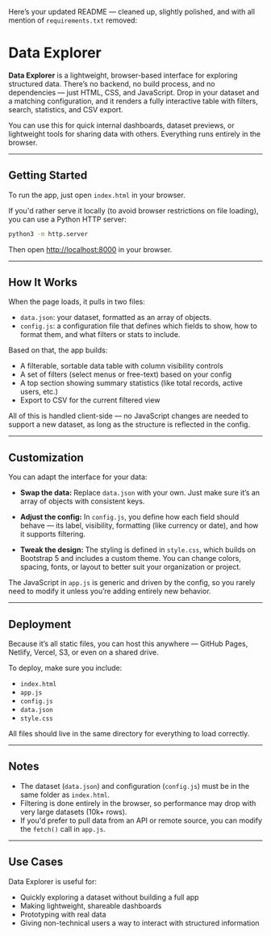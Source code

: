 Here’s your updated README — cleaned up, slightly polished, and with all mention of `requirements.txt` removed:
# Data Explorer

**Data Explorer** is a lightweight, browser-based interface for exploring structured data. There’s no backend, no build process, and no dependencies — just HTML, CSS, and JavaScript. Drop in your dataset and a matching configuration, and it renders a fully interactive table with filters, search, statistics, and CSV export.

You can use this for quick internal dashboards, dataset previews, or lightweight tools for sharing data with others. Everything runs entirely in the browser.

---

## Getting Started

To run the app, just open `index.html` in your browser.

If you'd rather serve it locally (to avoid browser restrictions on file loading), you can use a Python HTTP server:

```bash
python3 -m http.server
```

Then open [http://localhost:8000](http://localhost:8000) in your browser.

---

## How It Works

When the page loads, it pulls in two files:

* `data.json`: your dataset, formatted as an array of objects.
* `config.js`: a configuration file that defines which fields to show, how to format them, and what filters or stats to include.

Based on that, the app builds:

* A filterable, sortable data table with column visibility controls
* A set of filters (select menus or free-text) based on your config
* A top section showing summary statistics (like total records, active users, etc.)
* Export to CSV for the current filtered view

All of this is handled client-side — no JavaScript changes are needed to support a new dataset, as long as the structure is reflected in the config.

---

## Customization

You can adapt the interface for your data:

* **Swap the data:**
  Replace `data.json` with your own. Just make sure it’s an array of objects with consistent keys.

* **Adjust the config:**
  In `config.js`, you define how each field should behave — its label, visibility, formatting (like currency or date), and how it supports filtering.

* **Tweak the design:**
  The styling is defined in `style.css`, which builds on Bootstrap 5 and includes a custom theme. You can change colors, spacing, fonts, or layout to better suit your organization or project.

The JavaScript in `app.js` is generic and driven by the config, so you rarely need to modify it unless you’re adding entirely new behavior.

---

## Deployment

Because it’s all static files, you can host this anywhere — GitHub Pages, Netlify, Vercel, S3, or even on a shared drive.

To deploy, make sure you include:

* `index.html`
* `app.js`
* `config.js`
* `data.json`
* `style.css`

All files should live in the same directory for everything to load correctly.

---

## Notes

* The dataset (`data.json`) and configuration (`config.js`) must be in the same folder as `index.html`.
* Filtering is done entirely in the browser, so performance may drop with very large datasets (10k+ rows).
* If you'd prefer to pull data from an API or remote source, you can modify the `fetch()` call in `app.js`.

---

## Use Cases

Data Explorer is useful for:

* Quickly exploring a dataset without building a full app
* Making lightweight, shareable dashboards
* Prototyping with real data
* Giving non-technical users a way to interact with structured information